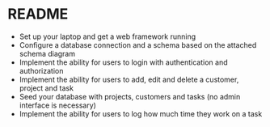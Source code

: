 # README

* Set up your laptop and get a web framework running
* Configure a database connection and a schema based on the attached schema diagram
* Implement the ability for users to login with authentication and authorization
* Implement the ability for users to add, edit and delete a customer, project and task
* Seed your database with projects, customers and tasks (no admin interface is necessary)
* Implement the ability for users to log how much time they work on a task
